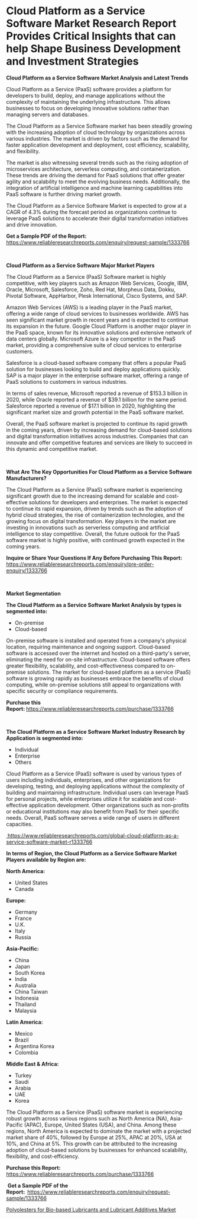<p><h1>Cloud Platform as a Service Software Market Research Report Provides Critical Insights that can help Shape Business Development and Investment Strategies</h1></p><p><strong>Cloud Platform as a Service Software Market Analysis and Latest Trends</strong></p>
<p><p>Cloud Platform as a Service (PaaS) software provides a platform for developers to build, deploy, and manage applications without the complexity of maintaining the underlying infrastructure. This allows businesses to focus on developing innovative solutions rather than managing servers and databases.</p><p>The Cloud Platform as a Service Software market has been steadily growing with the increasing adoption of cloud technology by organizations across various industries. The market is driven by factors such as the demand for faster application development and deployment, cost efficiency, scalability, and flexibility.</p><p>The market is also witnessing several trends such as the rising adoption of microservices architecture, serverless computing, and containerization. These trends are driving the demand for PaaS solutions that offer greater agility and scalability to meet the evolving business needs. Additionally, the integration of artificial intelligence and machine learning capabilities into PaaS software is further driving market growth.</p><p>The Cloud Platform as a Service Software Market is expected to grow at a CAGR of 4.3% during the forecast period as organizations continue to leverage PaaS solutions to accelerate their digital transformation initiatives and drive innovation.</p></p>
<p><strong>Get a Sample PDF of the Report:&nbsp;</strong> <a href="https://www.reliableresearchreports.com/enquiry/request-sample/1333766">https://www.reliableresearchreports.com/enquiry/request-sample/1333766</a></p>
<p>&nbsp;</p>
<p><strong>Cloud Platform as a Service Software Major Market Players</strong></p>
<p><p>The Cloud Platform as a Service (PaaS) Software market is highly competitive, with key players such as Amazon Web Services, Google, IBM, Oracle, Microsoft, Salesforce, Zoho, Red Hat, Morpheus Data, Dokku, Pivotal Software, AppHarbor, Plesk International, Cisco Systems, and SAP. </p><p>Amazon Web Services (AWS) is a leading player in the PaaS market, offering a wide range of cloud services to businesses worldwide. AWS has seen significant market growth in recent years and is expected to continue its expansion in the future. Google Cloud Platform is another major player in the PaaS space, known for its innovative solutions and extensive network of data centers globally. Microsoft Azure is a key competitor in the PaaS market, providing a comprehensive suite of cloud services to enterprise customers.</p><p>Salesforce is a cloud-based software company that offers a popular PaaS solution for businesses looking to build and deploy applications quickly. SAP is a major player in the enterprise software market, offering a range of PaaS solutions to customers in various industries.</p><p>In terms of sales revenue, Microsoft reported a revenue of $153.3 billion in 2020, while Oracle reported a revenue of $39.1 billion for the same period. Salesforce reported a revenue of $17.1 billion in 2020, highlighting the significant market size and growth potential in the PaaS software market.</p><p>Overall, the PaaS software market is projected to continue its rapid growth in the coming years, driven by increasing demand for cloud-based solutions and digital transformation initiatives across industries. Companies that can innovate and offer competitive features and services are likely to succeed in this dynamic and competitive market.</p></p>
<p>&nbsp;</p>
<p><strong>What Are The Key Opportunities For Cloud Platform as a Service Software Manufacturers?</strong></p>
<p><p>The Cloud Platform as a Service (PaaS) software market is experiencing significant growth due to the increasing demand for scalable and cost-effective solutions for developers and enterprises. The market is expected to continue its rapid expansion, driven by trends such as the adoption of hybrid cloud strategies, the rise of containerization technologies, and the growing focus on digital transformation. Key players in the market are investing in innovations such as serverless computing and artificial intelligence to stay competitive. Overall, the future outlook for the PaaS software market is highly positive, with continued growth expected in the coming years.</p></p>
<p><strong>Inquire or Share Your Questions If Any Before Purchasing This Report:</strong> <a href="https://www.reliableresearchreports.com/enquiry/pre-order-enquiry/1333766">https://www.reliableresearchreports.com/enquiry/pre-order-enquiry/1333766</a></p>
<p>&nbsp;</p>
<p><strong>Market Segmentation</strong></p>
<p><strong>The Cloud Platform as a Service Software Market Analysis by types is segmented into:</strong></p>
<p><ul><li>On-premise</li><li>Cloud-based</li></ul></p>
<p><p>On-premise software is installed and operated from a company's physical location, requiring maintenance and ongoing support. Cloud-based software is accessed over the internet and hosted on a third-party's server, eliminating the need for on-site infrastructure. Cloud-based software offers greater flexibility, scalability, and cost-effectiveness compared to on-premise solutions. The market for cloud-based platform as a service (PaaS) software is growing rapidly as businesses embrace the benefits of cloud computing, while on-premise solutions still appeal to organizations with specific security or compliance requirements.</p></p>
<p><strong>Purchase this Report:&nbsp;</strong><a href="https://www.reliableresearchreports.com/purchase/1333766">https://www.reliableresearchreports.com/purchase/1333766</a></p>
<p>&nbsp;</p>
<p><strong>The Cloud Platform as a Service Software Market Industry Research by Application is segmented into:</strong></p>
<p><ul><li>Individual</li><li>Enterprise</li><li>Others</li></ul></p>
<p><p>Cloud Platform as a Service (PaaS) software is used by various types of users including individuals, enterprises, and other organizations for developing, testing, and deploying applications without the complexity of building and maintaining infrastructure. Individual users can leverage PaaS for personal projects, while enterprises utilize it for scalable and cost-effective application development. Other organizations such as non-profits or educational institutions may also benefit from PaaS for their specific needs. Overall, PaaS software serves a wide range of users in different capacities.</p></p>
<p><a href="https://www.reliableresearchreports.com/global-cloud-platform-as-a-service-software-market-r1333766">&nbsp;https://www.reliableresearchreports.com/global-cloud-platform-as-a-service-software-market-r1333766</a></p>
<p><strong>In terms of Region, the Cloud Platform as a Service Software Market Players available by Region are:</strong></p>
<p>
    <p> <strong> North America: </strong>
        <ul>
            <li>United States</li>
            <li>Canada</li>
        </ul>
        </p> 
    <p> <strong> Europe: </strong>
        <ul>
            <li>Germany</li>
            <li>France</li>
            <li>U.K.</li>
            <li>Italy</li>
            <li>Russia</li>
        </ul>
        </p> 
    <p> <strong> Asia-Pacific: </strong>
        <ul>
            <li>China</li>
            <li>Japan</li>
            <li>South Korea</li>
            <li>India</li>
            <li>Australia</li>
            <li>China Taiwan</li>
            <li>Indonesia</li>
            <li>Thailand</li>
            <li>Malaysia</li>
        </ul>
        </p> 
    <p> <strong> Latin America: </strong>
        <ul>
            <li>Mexico</li>
            <li>Brazil</li>
            <li>Argentina Korea</li>
            <li>Colombia</li>
        </ul>
        </p> 
    <p> <strong> Middle East & Africa: </strong>
        <ul>
            <li>Turkey</li>
            <li>Saudi</li>
            <li>Arabia</li>
            <li>UAE</li>
            <li>Korea</li>
        </ul>
    </p>
    </p>
<p><p>The Cloud Platform as a Service (PaaS) software market is experiencing robust growth across various regions such as North America (NA), Asia-Pacific (APAC), Europe, United States (USA), and China. Among these regions, North America is expected to dominate the market with a projected market share of 40%, followed by Europe at 25%, APAC at 20%, USA at 10%, and China at 5%. This growth can be attributed to the increasing adoption of cloud-based solutions by businesses for enhanced scalability, flexibility, and cost-efficiency.</p></p>
<p><strong>Purchase this Report: </strong><a href="https://www.reliableresearchreports.com/purchase/1333766">https://www.reliableresearchreports.com/purchase/1333766</a></p>
<p>&nbsp;<strong>Get a Sample PDF of the Report:&nbsp;&nbsp;</strong><a href="https://www.reliableresearchreports.com/enquiry/request-sample/1333766">https://www.reliableresearchreports.com/enquiry/request-sample/1333766</a></p>
<p><strong></strong></p>
<p><p><a href="https://github.com/elizabethdagraca/Market-Research-Report-List-4/blob/main/polyolesters-for-bio-based-lubricants-and-lubricant-additives-market.md">Polyolesters for Bio-based Lubricants and Lubricant Additives Market</a></p></p>